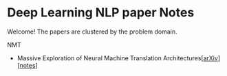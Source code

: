 # Deep Learning NLP paper Notes

Welcome! The papers are clustered by the problem domain.

NMT
* Massive Exploration of Neural Machine Translation Architectures[[arXiv](https://arxiv.org/pdf/1703.03906.pdf)] [[notes](https://github.com/iamsiva11/DLNLP-papernotes/blob/master/notes/Massive-exploration-NMT.md)]

